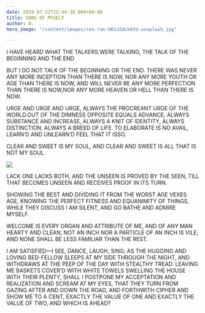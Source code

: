 ```yaml
---
date: 2019-07-22T22:44:38.000+00:00
title: SONG OF MYSELF
author: B.
hero_image: "/content/images/ren-ran-bBiuSdck8tU-unsplash.jpg"

---
```

I HAVE HEARD WHAT THE TALKERS WERE TALKING, THE TALK OF THE BEGINNING AND THE END

BUT I DO NOT TALK OF THE BEGINNING OR THE END. THERE WAS NEVER ANY MORE INCEPTION THAN THERE IS NOW, NOR ANY MORE YOUTH OR AGE THAN THERE IS NOW, AND WILL NEVER BE ANY MORE PERFECTION THAN THERE IS NOW,NOR ANY MORE HEAVEN OR HELL THAN THERE IS NOW.

URGE AND URGE AND URGE, ALWAYS THE PROCREANT URGE OF THE WORLD.OUT OF THE DIMNESS OPPOSITE EQUALS ADVANCE, ALWAYS SUBSTANCE AND INCREASE, ALWAYS A KNIT OF IDENTITY, ALWAYS DISTINCTION, ALWAYS A BREED OF LIFE. TO ELABORATE IS NO AVAIL, LEARN’D AND UNLEARN’D FEEL THAT IT ISSO.

CLEAR AND SWEET IS MY SOUL, AND CLEAR AND SWEET IS ALL THAT IS NOT MY SOUL.

![](/content/images/igor-son-FV_PxCqgtwc-unsplash.jpg)

LACK ONE LACKS BOTH, AND THE UNSEEN IS PROVED BY THE SEEN, TILL THAT BECOMES UNSEEN AND RECEIVES PROOF IN ITS TURN.

SHOWING THE BEST AND DIVIDING IT FROM THE WORST AGE VEXES AGE, KNOWING THE PERFECT FITNESS AND EQUANIMITY OF THINGS, WHILE THEY DISCUSS I AM SILENT, AND GO BATHE AND ADMIRE MYSELF.

WELCOME IS EVERY ORGAN AND ATTRIBUTE OF ME, AND OF ANY MAN HEARTY AND CLEAN, NOT AN INCH NOR A PARTICLE OF AN INCH IS VILE, AND NONE SHALL BE LESS FAMILIAR THAN THE REST.

I AM SATISFIED—I SEE, DANCE, LAUGH, SING; AS THE HUGGING AND LOVING BED-FELLOW SLEEPS AT MY SIDE THROUGH THE NIGHT, AND WITHDRAWS AT THE PEEP OF THE DAY WITH STEALTHY TREAD. LEAVING ME BASKETS COVER’D WITH WHITE TOWELS SWELLING THE HOUSE WITH THEIR PLENTY, SHALL I POSTPONE MY ACCEPTATION AND REALIZATION AND SCREAM AT MY EYES, THAT THEY TURN FROM GAZING AFTER AND DOWN THE ROAD, AND FORTHWITH CIPHER AND SHOW ME TO A CENT, EXACTLY THE VALUE OF ONE AND EXACTLY THE VALUE OF TWO, AND WHICH IS AHEAD?